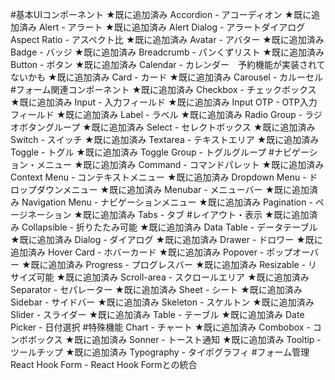 #基本UIコンポーネント
★既に追加済み Accordion - アコーディオン
★既に追加済み Alert - アラート
★既に追加済み Alert Dialog - アラートダイアログ
Aspect Ratio - アスペクト比
★既に追加済み Avatar - アバター
★既に追加済み Badge - バッジ
★既に追加済み Breadcrumb - パンくずリスト
★既に追加済み Button - ボタン
★既に追加済み Calendar - カレンダー　予約機能が実装されてないかも
★既に追加済み Card - カード
★既に追加済み Carousel - カルーセル
#フォーム関連コンポーネント
★既に追加済み Checkbox - チェックボックス
★既に追加済み Input - 入力フィールド
★既に追加済み Input OTP - OTP入力フィールド
★既に追加済み Label - ラベル
★既に追加済み Radio Group - ラジオボタングループ
★既に追加済み Select - セレクトボックス
★既に追加済み Switch - スイッチ
★既に追加済み Textarea - テキストエリア
★既に追加済み Toggle - トグル
★既に追加済み Toggle Group - トグルグループ
#ナビゲーション・メニュー
★既に追加済み Command - コマンドパレット
★既に追加済み Context Menu - コンテキストメニュー
★既に追加済み Dropdown Menu - ドロップダウンメニュー
★既に追加済み Menubar - メニューバー
★既に追加済み Navigation Menu - ナビゲーションメニュー
★既に追加済み Pagination - ページネーション
★既に追加済み Tabs - タブ
#レイアウト・表示
★既に追加済み Collapsible - 折りたたみ可能
★既に追加済み Data Table - データテーブル
★既に追加済み Dialog - ダイアログ
★既に追加済み Drawer - ドロワー
★既に追加済み Hover Card - ホバーカード
★既に追加済み Popover - ポップオーバー
★既に追加済み Progress - プログレスバー
★既に追加済み Resizable - リサイズ可能
★既に追加済み Scroll-area - スクロールエリア
★既に追加済み Separator - セパレーター
★既に追加済み Sheet - シート
★既に追加済み Sidebar - サイドバー
★既に追加済み Skeleton - スケルトン
★既に追加済み Slider - スライダー
★既に追加済み Table - テーブル
★既に追加済み Date Picker - 日付選択
#特殊機能
Chart - チャート
★既に追加済み Combobox - コンボボックス
★既に追加済み Sonner - トースト通知
★既に追加済み Tooltip - ツールチップ
★既に追加済み Typography - タイポグラフィ
#フォーム管理
React Hook Form - React Hook Formとの統合